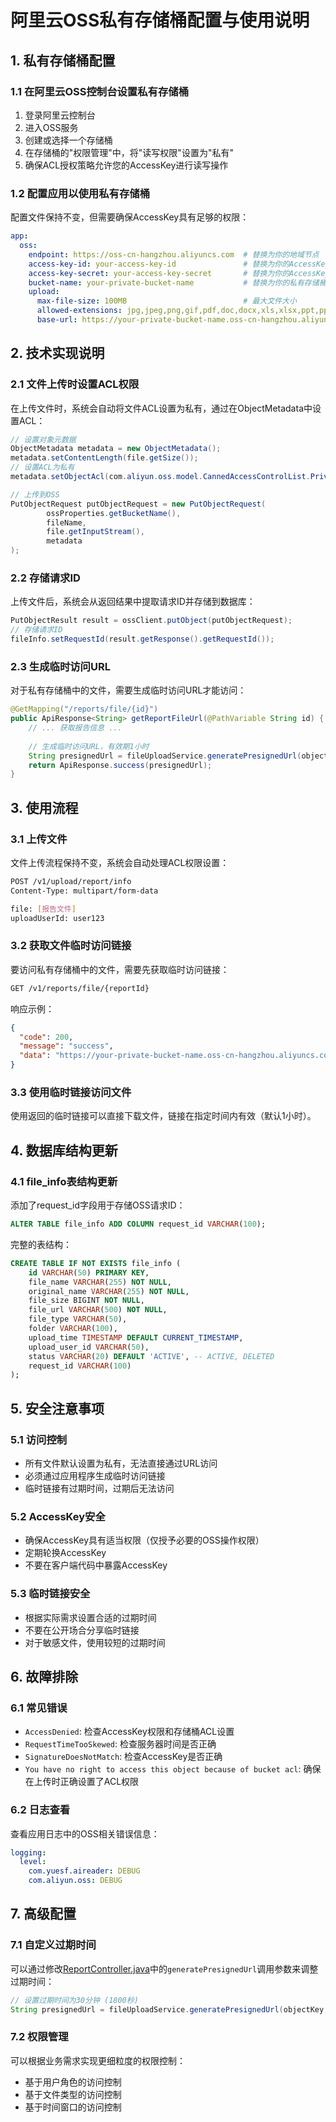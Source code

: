 # 阿里云OSS私有存储桶配置与使用说明

## 1. 私有存储桶配置

### 1.1 在阿里云OSS控制台设置私有存储桶
1. 登录阿里云控制台
2. 进入OSS服务
3. 创建或选择一个存储桶
4. 在存储桶的"权限管理"中，将"读写权限"设置为"私有"
5. 确保ACL授权策略允许您的AccessKey进行读写操作

### 1.2 配置应用以使用私有存储桶
配置文件保持不变，但需要确保AccessKey具有足够的权限：

```yaml
app:
  oss:
    endpoint: https://oss-cn-hangzhou.aliyuncs.com  # 替换为你的地域节点
    access-key-id: your-access-key-id               # 替换为你的AccessKey ID
    access-key-secret: your-access-key-secret       # 替换为你的AccessKey Secret
    bucket-name: your-private-bucket-name           # 替换为你的私有存储桶名称
    upload:
      max-file-size: 100MB                          # 最大文件大小
      allowed-extensions: jpg,jpeg,png,gif,pdf,doc,docx,xls,xlsx,ppt,pptx  # 允许的文件类型
      base-url: https://your-private-bucket-name.oss-cn-hangzhou.aliyuncs.com  # 替换为你的存储桶访问域名
```

## 2. 技术实现说明

### 2.1 文件上传时设置ACL权限
在上传文件时，系统会自动将文件ACL设置为私有，通过在ObjectMetadata中设置ACL：

```java
// 设置对象元数据
ObjectMetadata metadata = new ObjectMetadata();
metadata.setContentLength(file.getSize());
// 设置ACL为私有
metadata.setObjectAcl(com.aliyun.oss.model.CannedAccessControlList.Private);

// 上传到OSS
PutObjectRequest putObjectRequest = new PutObjectRequest(
        ossProperties.getBucketName(),
        fileName,
        file.getInputStream(),
        metadata
);
```

### 2.2 存储请求ID
上传文件后，系统会从返回结果中提取请求ID并存储到数据库：

```java
PutObjectResult result = ossClient.putObject(putObjectRequest);
// 存储请求ID
fileInfo.setRequestId(result.getResponse().getRequestId());
```

### 2.3 生成临时访问URL
对于私有存储桶中的文件，需要生成临时访问URL才能访问：

```java
@GetMapping("/reports/file/{id}")
public ApiResponse<String> getReportFileUrl(@PathVariable String id) {
    // ... 获取报告信息 ...
    
    // 生成临时访问URL，有效期1小时
    String presignedUrl = fileUploadService.generatePresignedUrl(objectKey, 3600);
    return ApiResponse.success(presignedUrl);
}
```

## 3. 使用流程

### 3.1 上传文件
文件上传流程保持不变，系统会自动处理ACL权限设置：

```bash
POST /v1/upload/report/info
Content-Type: multipart/form-data

file: [报告文件]
uploadUserId: user123
```

### 3.2 获取文件临时访问链接
要访问私有存储桶中的文件，需要先获取临时访问链接：

```bash
GET /v1/reports/file/{reportId}
```

响应示例：
```json
{
  "code": 200,
  "message": "success",
  "data": "https://your-private-bucket-name.oss-cn-hangzhou.aliyuncs.com/reports/20241201/abc123.pdf?Expires=1770000000&OSSAccessKeyId=your-access-key-id&Signature=signature"
}
```

### 3.3 使用临时链接访问文件
使用返回的临时链接可以直接下载文件，链接在指定时间内有效（默认1小时）。

## 4. 数据库结构更新

### 4.1 file_info表结构更新
添加了request_id字段用于存储OSS请求ID：

```sql
ALTER TABLE file_info ADD COLUMN request_id VARCHAR(100);
```

完整的表结构：
```sql
CREATE TABLE IF NOT EXISTS file_info (
    id VARCHAR(50) PRIMARY KEY,
    file_name VARCHAR(255) NOT NULL,
    original_name VARCHAR(255) NOT NULL,
    file_size BIGINT NOT NULL,
    file_url VARCHAR(500) NOT NULL,
    file_type VARCHAR(50),
    folder VARCHAR(100),
    upload_time TIMESTAMP DEFAULT CURRENT_TIMESTAMP,
    upload_user_id VARCHAR(50),
    status VARCHAR(20) DEFAULT 'ACTIVE', -- ACTIVE, DELETED
    request_id VARCHAR(100)
);
```

## 5. 安全注意事项

### 5.1 访问控制
- 所有文件默认设置为私有，无法直接通过URL访问
- 必须通过应用程序生成临时访问链接
- 临时链接有过期时间，过期后无法访问

### 5.2 AccessKey安全
- 确保AccessKey具有适当权限（仅授予必要的OSS操作权限）
- 定期轮换AccessKey
- 不要在客户端代码中暴露AccessKey

### 5.3 临时链接安全
- 根据实际需求设置合适的过期时间
- 不要在公开场合分享临时链接
- 对于敏感文件，使用较短的过期时间

## 6. 故障排除

### 6.1 常见错误
- `AccessDenied`: 检查AccessKey权限和存储桶ACL设置
- `RequestTimeTooSkewed`: 检查服务器时间是否正确
- `SignatureDoesNotMatch`: 检查AccessKey是否正确
- `You have no right to access this object because of bucket acl`: 确保在上传时正确设置了ACL权限

### 6.2 日志查看
查看应用日志中的OSS相关错误信息：
```yaml
logging:
  level:
    com.yuesf.aireader: DEBUG
    com.aliyun.oss: DEBUG
```

## 7. 高级配置

### 7.1 自定义过期时间
可以通过修改[ReportController.java](file:///d%3A/projects/ai-reader/reader/src/main/java/com/yuesf/aireader/controller/ReportController.java#L16-L143)中的`generatePresignedUrl`调用参数来调整过期时间：

```java
// 设置过期时间为30分钟 (1800秒)
String presignedUrl = fileUploadService.generatePresignedUrl(objectKey, 1800);
```

### 7.2 权限管理
可以根据业务需求实现更细粒度的权限控制：
- 基于用户角色的访问控制
- 基于文件类型的访问控制
- 基于时间窗口的访问控制